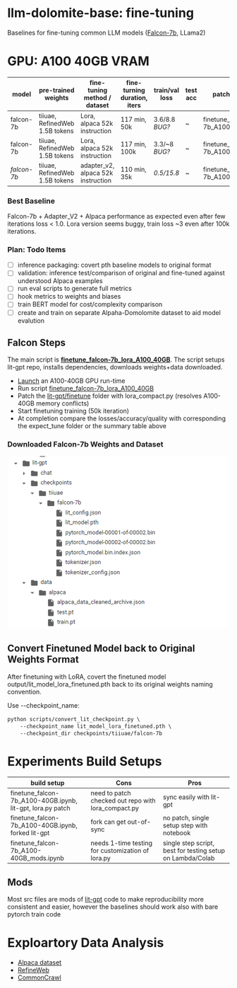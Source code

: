 # llm-dolomite-base: fine-tuning
Baselines for fine-tuning common LLM models ([Falcon-7b](https://huggingface.co/tiiuae/falcon-7b), LLama2)

# GPU: A100 40GB VRAM 
|  model    | pre-trained weights | fine-tuning method / dataset | fine-turning duration, iters | train/val loss | test acc | patch scripts & notebook |  
| ------------ | ------------ | ------------ | ------------ | ------------ | ------------ | ------------ |  
| falcon-7b   | tiiuae, RefinedWeb 1.5B tokens  | Lora, alpaca 52k instruction | 117 min, 50k | 3.6/8.8 *BUG?* | ~ | finetune_falcon-7b_A100_40GB.ipynb |
| falcon-7b   | tiiuae, RefinedWeb 1.5B tokens  | Lora, alpaca 52k instruction | 117 min, 100k | 3.3/~8 *BUG?* | ~ | finetune_falcon-7b_A100_40GB.ipynb |
| *falcon-7b*   | tiiuae, RefinedWeb 1.5B tokens  | adapter_v2, alpaca 52k instruction | 110 min, 35k | *0.5/15.8* | ~ | finetune_falcon-7b_A100_40GB_baselines.ipynb |

### Best Baseline
Falcon-7b + Adapter_V2 + Alpaca performance as expected even after few iterations loss < 1.0. Lora version seems buggy, train loss ~3 even after 100k iterations.

### Plan: Todo Items
- [ ] inference packaging: covert pth baseline models to original format
- [ ] validation: inference test/comparison of original and fine-tuned against understood Alpaca examples
- [ ] run eval scripts to generate full metrics
- [ ] hook metrics to weights and biases
- [ ] train BERT model for cost/complexity comparison
- [ ] create and train on separate Alpaha-Domolomite dataset to aid model evalution

## Falcon Steps
The main script is <b>[finetune_falcon-7b_lora_A100_40GB](https://github.com/alicata/llm-dolomite-base/blob/main/finetune_falcon-7b_A100-40GB.ipynb)</b>. The script setups lit-gpt repo, installs dependencies, downloads weights+data downloaded.

* [Launch](https://colab.research.google.com/drive/1nSmYyh4k-JfKmO-UuABLA2NZrLdpfBnu) an A100-40GB GPU run-time
* Run script [finetune_falcon-7b_lora_A100_40GB](https://github.com/alicata/llm-dolomite-base/blob/main/finetune_falcon-7b_A100-40GB.ipynb)
* Patch the [lit-gpt/finetune](https://github.com/Lightning-AI/lit-gpt/tree/main/finetune) folder with lora_compact.py (resolves A100-40GB memory conflicts)
* Start finetuning training (50k iteration)
* At completion compare the losses/accuracy/quality with corresponding the expect_tune folder or the summary table above

### Downloaded Falcon-7b Weights and Dataset 
![pretrained](https://github.com/alicata/llm-dolomite-base/blob/main/fs_pretrained_checkpoints_dataset.png)

## Convert Finetuned Model back to Original Weights Format
After finetuning with LoRA, covert the finetuned model output/lit_model_lora_finetuned.pth back to its original weights naming convention. 

Use --checkpoint_name:
```
python scripts/convert_lit_checkpoint.py \
    --checkpoint_name lit_model_lora_finetuned.pth \
    --checkpoint_dir checkpoints/tiiuae/falcon-7b
``` 

# Experiments Build Setups
| build setup   | Cons | Pros | 
| ------------ | ------------ |  ------------ | 
| finetune_falcon-7b_A100-40GB.ipynb, lit-gpt, lora.py patch  | need to patch checked out repo with lora_compact.py  | sync easily with lit-gpt |
| finetune_falcon-7b_A100-40GB.ipynb, forked lit-gpt | fork can get out-of-sync | no patch, single setup step with notebook |
| finetune_falcon-7b_A100-40GB_mods.ipynb | needs 1-time testing for customization of lora.py  | single step script, best for testing setup on Lambda/Colab |



## Mods
Most src files are mods of [lit-gpt](https://github.com/Lightning-AI/lit-gpt) code to make reproducibility more consistent and easier, however the baselines should work also with bare pytorch train code

# Exploartory Data Analysis
* [Alpaca dataset](https://github.com/alicata/llm-dolomite-base/blob/main/tuning_data/dataset_alpaca.md)
* [RefineWeb](https://github.com/alicata/llm-dolomite-base/blob/main/tuning_data/dataset_refineweb.md)
* [CommonCrawl](https://github.com/alicata/llm-dolomite-base/blob/main/tuning_data/dataset_commoncrawl.md)
  


